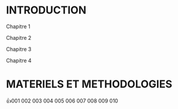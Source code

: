 # INTRODUCTION 
Chapitre 1

Chapitre 2

Chapitre 3

Chapitre 4

# MATERIELS ET METHODOLOGIES 

👍001
002
003
004
005
006
007
008
009
010
